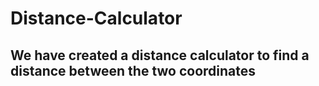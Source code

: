 # Distance-Calculator
## We have created a distance calculator to find a distance between the two coordinates